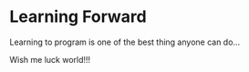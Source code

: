 # Learning Forward

Learning to program is one of the best thing anyone
can do...

Wish me luck world!!!